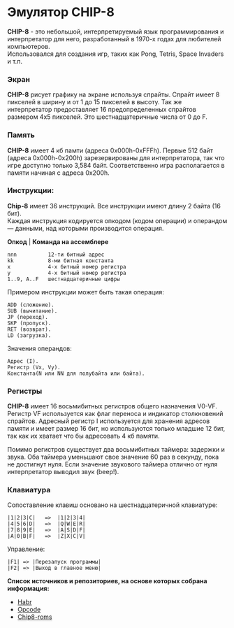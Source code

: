 # Эмулятор CHIP-8

**CHIP-8** - это небольшой, интерпретируемый язык программирования и интерпретатор для него,
разработанный в 1970-х годах для любителей компьютеров.  
Использовался для создания игр, таких как Pong, Tetris, Space Invaders и т.п.

### Экран

**CHIP-8** рисует графику на экране используя спрайты. Спрайт имеет 8 пикселей в ширину и от 1 до 15 пикселей в высоту.
Так же интерпретатор предоставляет 16 предопределенных спрайтов размером 4x5 пикселей.
Это шестнадцатеричные числа от 0 до F.  

### Память

**CHIP-8** имеет 4 кб памти (адреса 0x000h-0xFFFh). Первые 512 байт (адреса 0x000h-0x200h) зарезервированы для интерпретатора,
так что игре доступно только 3,584 байт.
Соответственно игра располагается в памяти начиная с адреса 0x200h.

### Инструкции:

**Chip-8** имеет 36 инструкций. Все инструкции имеют длину 2 байта (16 бит).  
Каждая инструкция кодируется опкодом (кодом операции) и операндом — данными, над которыми производится операция.

**Опкод** | **Команда на ассемблере**

    nnn          12-ти битный адрес  
    kk           8-ми битная константа  
    x            4-х битный номер регистра  
    y            4-х битный номер регистра  
    1..9, A..F   шестнадцатеричные цифры

Примером инструкции может быть такая операция:

    ADD (сложение).
    SUB (вычитание).
    JP (переход).
    SKP (пропуск).
    RET (возврат).
    LD (загрузка).

Значения операндов:

    Адрес (I).
    Регистр (Vx, Vy).
    Константа(N или NN для полубайта или байта).

### Регистры
**CHIP-8** имеет 16 восьмибитных регистров общего назначения V0-VF. Регистр VF используется как флаг переноса и индикатор столкновений спрайтов.
Адресный регистр I используется для хранения адресов памяти и имеет размер 16 бит, но используются только младшие 12 бит, так как их хватает что бы адресовать 4 кб памяти.

Помимо регистров существует два восьмибитных таймера: задержки и звука. Оба таймера уменьшают свое значение 60 раз в секунду, пока не достигнут нуля. Если значение звукового таймера отлично от нуля интерпретатор выводил звук (beep!).

### Клавиатура

Сопоставление клавиш основано на шестнадцатеричной клавиатуре:

	|1|2|3|C|	=>	|1|2|3|4|
	|4|5|6|D|	=>	|Q|W|E|R|
	|7|8|9|E|	=>	|A|S|D|F|
	|A|0|B|F|	=>	|Z|X|C|V|

Управление:

    |F1| => |Перезапуск программы|
    |F2| => |Выход в главное меню|

**Список источников и репозиториев, на основе которых собрана информация:**
- [Habr](https://habr.com/ru/companies/skillfactory/articles/593525/ "Habr")
- [Opcode](https://emunix.org/post/writing-chip-8-emulator-part-2/ "Opcode")
- [Chip8-roms](https://github.com/kripod/chip8-roms "Chip8-roms")

